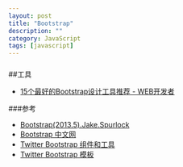 ```yaml
---
layout: post
title: "Bootstrap"
description: ""
category: JavaScript
tags: [javascript]
---
```

### 
##工具
- [15个最好的Bootstrap设计工具推荐 - WEB开发者](http://www.admin10000.com/document/3889.html)

###参考
- [Bootstrap(2013.5).Jake.Spurlock](http://pan.baidu.com/share/link?shareid=2071051253&uk=2214641459)
- [Bootstrap 中文网](http://www.bootcss.com/#)
- [Twitter Bootstrap 组件和工具](http://www.cnblogs.com/lhb25/archive/2012/09/11/resources-that-complement-twitter-bootstrap.html)
- [Twitter Bootstrap 模板](http://www.open-open.com/news/view/146bdda)

<!--more-->	